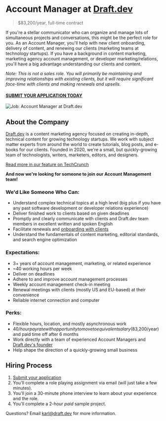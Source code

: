 # Account Manager at [Draft.dev](https://draft.dev/)
> $83,200/year, full-time contract

If you're a stellar communicator who can organize and manage lots of simultaneous projects and conversations, this might be the perfect role for you. As an Account Manager, you'll help with new client onboarding, delivery of content, and renewing our clients (marketing teams at technology startups). If you have a background in content marketing, marketing agency account management, or developer marketing/relations, you'll have a big advantage understanding our clients and content.

*Note: This is not a sales role. You will primarily be maintaining and improving relationships with existing clients, but it will require significant face-time with clients and making renewals and upsells.*

#### [SUBMIT YOUR APPLICATION TODAY](https://airtable.com/shrVtYBtA1L4YkyzS)

![Job: Account Manager at Draft.dev](https://draft.dev/learn/assets/posts/img_0990.png)

## About the Company
[Draft.dev](https://draft.dev/) is a content marketing agency focused on creating in-depth, technical content for growing technology startups. We work with subject matter experts from around the world to create tutorials, blog posts, and e-books for our clients. Founded in 2020, we're a small, but quickly-growing team of technologists, writers, marketers, editors, and designers.

[Read more in our feature on TechCrunch](https://techcrunch.com/2021/07/29/draft-dev-ceo-karl-hughes-on-the-importance-of-using-experts-in-developer-marketing/)

**And now we're looking for someone to join our Account Management team!**

### We'd Like Someone Who Can:
- Understand complex technical topics at a high level (big plus if you have any past software development or developer relations experience)
- Deliver finished work to clients based on given deadlines
- Promptly and clearly communicate with clients and Draft.dev team members in excellent written and spoken English
- Facilitate renewals and [onboarding with clients](https://draft.dev/learn/client-onboarding)
- Understand the fundamentals of content marketing, editorial standards, and search engine optimization

### Expectations:
- 3+ years of account management, marketing, or related experience
- ~40 working hours per week
- Deliver on deadlines
- Adhere to and improve account management processes
- Weekly account management check-in meeting
- Renewal meetings with clients (mostly US and EU-based) at their convenience
- Reliable internet connection and computer

### Perks:
- Flexible hours, location, and mostly asynchronous work
- $40/hour pay rate with opportunity to move to equivalent salary ($83,200/year) and paid time off after 6 months
- Work directly with a team of experienced Account Managers and [Draft.dev's founder](https://www.linkedin.com/in/karllhughes)
- Help shape the direction of a quickly-growing small business

## Hiring Process
1. [Submit your application](https://airtable.com/shrVtYBtA1L4YkyzS)
2. You'll complete a role playing assignment via email (will just take a few minutes).
3. You'll join a 30-minute phone interview to learn about your experience and the role.
4. You'll complete a 2-hour *paid* sample project.

Questions? Email [karl@draft.dev](mailto:karl@draft.dev) for more information.
